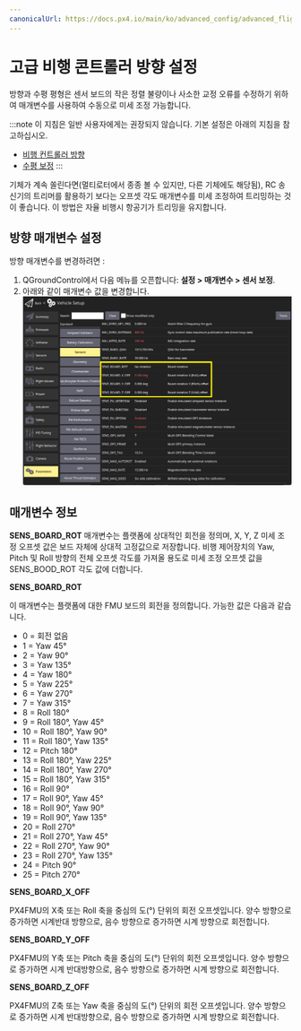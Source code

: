 ```yaml
---
canonicalUrl: https://docs.px4.io/main/ko/advanced_config/advanced_flight_controller_orientation_leveling
---
```


# 고급 비행 콘트롤러 방향 설정

방향과 수평 평형은 센서 보드의 작은 정렬 불량이나 사소한 교정 오류를 수정하기 위하여 매개변수를 사용하여 수동으로 미세 조정 가능합니다.

:::note
이 지침은 일반 사용자에게는 권장되지 않습니다. 기본 설정은 아래의 지침을 참고하십시오.

- [비행 컨트롤러 방향 ](../config/flight_controller_orientation.md)
- [수평 보정](../config/level_horizon_calibration.md)
:::

기체가 계속 쏠린다면(멀티로터에서 종종 볼 수 있지만, 다른 기체에도 해당됨), RC 송신기의 트리머를 활용하기 보다는 오프셋 각도 매개변수를 미세 조정하여 트리밍하는 것이 좋습니다. 이 방법은 자율 비행시 항공기가 트리밍을 유지합니다.

## 방향 매개변수 설정

방향 매개변수를 변경하려면 :

1. QGroundControl에서 다음 메뉴를 오픈합니다: **설정 > 매개변수 > 센서 보정**.
2. 아래와 같이 매개변수 값을 변경합니다.![비행 제어장치 방향 QGC v2 ](../../assets/qgc/setup/sensor/fc_orientation_qgc_v2.png)

## 매개변수 정보

**SENS_BOARD_ROT** 매개변수는 플랫폼에 상대적인 회전을 정의며, X, Y, Z 미세 조정 오프셋 값은 보드 자체에 상대적 고정값으로 저장합니다. 비행 제어장치의 Yaw, Pitch 및 Roll 방향의 전체 오프셋 각도를 가져올 용도로 미세 조정 오프셋 값을 SENS_BOOD_ROT 각도 값에 더합니다.

**SENS_BOARD_ROT**

이 매개변수는 플랫폼에 대한 FMU 보드의 회전을 정의합니다. 가능한 값은 다음과 같습니다.

- 0 = 회전 없음
- 1 = Yaw 45°
- 2 = Yaw 90°
- 3 = Yaw 135°
- 4 = Yaw 180°
- 5 = Yaw 225°
- 6 = Yaw 270°
- 7 = Yaw 315°
- 8 = Roll 180°
- 9 = Roll 180°, Yaw 45°
- 10 = Roll 180°, Yaw 90°
- 11 = Roll 180°, Yaw 135°
- 12 = Pitch 180°
- 13 = Roll 180°, Yaw 225°
- 14 = Roll 180°, Yaw 270°
- 15 = Roll 180°, Yaw 315°
- 16 = Roll 90°
- 17 = Roll 90°, Yaw 45°
- 18 = Roll 90°, Yaw 90°
- 19 = Roll 90°, Yaw 135°
- 20 = Roll 270°
- 21 = Roll 270°, Yaw 45°
- 22 = Roll 270°, Yaw 90°
- 23 = Roll 270°, Yaw 135°
- 24 = Pitch 90°
- 25 = Pitch 270°

**SENS_BOARD_X_OFF**

PX4FMU의 X축 또는 Roll 축을 중심의 도(°) 단위의 회전 오프셋입니다. 양수 방향으로 증가하면 시계반대 방향으로, 음수 방향으로 증가하면 시계 방향으로 회전합니다.

**SENS_BOARD_Y_OFF**

PX4FMU의 Y축 또는 Pitch 축을 중심의 도(°) 단위의 회전 오프셋입니다. 양수 방향으로 증가하면 시계 반대방향으로, 음수 방향으로 증가하면 시계 방향으로 회전합니다.

**SENS_BOARD_Z_OFF**

PX4FMU의 Z축 또는 Yaw 축을 중심의 도(°) 단위의 회전 오프셋입니다. 양수 방향으로 증가하면 시계 반대방향으로, 음수 방향으로 증가하면 시계 방향으로 회전합니다.